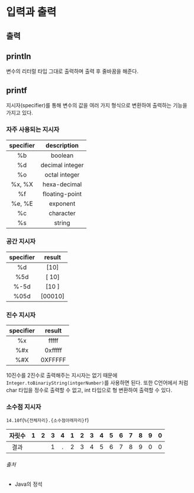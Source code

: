 # 입력과 출력

## 출력

## println

변수의 리터럴 타입 그대로 출력하며 출력 후 줄바꿈을 해준다.

## printf

지시자(specifier)를 통해 변수의 값을 여러 가지 형식으로 변환하여 출력하는 기능을 가지고 있다.

### 자주 사용되는 지시자

| specifier |   description   |
|:---------:|:---------------:|
|    %b     |     boolean     |
|    %d     | decimal integer |
|    %o     |  octal integer  |
|  %x, %X   |  hexa-decimal   |
|    %f     | floating-point  |
|  %e, %E   |    exponent     |
|    %c     |    character    |
|    %s     |     string      |

### 공간 지시자
| specifier | result  |
|:---------:|:-------:|
|    %d     |  [10]   |
|    %5d    | [   10] |
|   %-5d    | [10   ] |
|   %05d    | [00010] |

### 진수 지시자

| specifier | result  |
|:---------:|:-------:|
|    %x     |  fffff  |
|    %#x    | 0xfffff |
|    %#X    | 0XFFFFF |

10진수를 2진수로 출력해주는 지시자는 없기 때문에 `Integer.toBinariyString(intgerNumber)`를 사용하면 된다. 또한 C언어에서 처럼 char 타입을 정수로 출력할 수 없고, int
타입으로 형 변환하여 출력할 수 있다.

### 소수점 지시자

`14.10f`(`%{전체자리}.{소수점아래자리}f`)

| 자릿수 |  1  |  2  |  3  |  4  |  1  |  2  |  3  |  4  |  5  |  6  |  7  |  8  |  9  |  0  |
|:---:|:---:|:---:|:---:|:---:|:---:|:---:|:---:|:---:|:---:|:---:|:---:|:---:|:---:|:---:|
| 결과  |     |     |  1  |  .  |  2  |  3  |  4  |  5  |  6  |  7  |  8  |  9  |  0  |  0  |

###### 출처

- Java의 정석